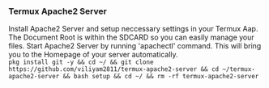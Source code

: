 <h3>Termux Apache2 Server</h3>
Install Apache2 Server and setup neccessary settings in your Termux Aap.
The Document Root is within the SDCARD so you can easily manage your files.
Start Apache2 Server by running 'apachectl' command.
This will bring you to the Homepage of your server automatically.
<code>
pkg install git -y && cd ~/ && git clone https://github.com/viliyam2811/termux-apache2-server && cd ~/termux-apache2-server && bash setup && cd ~/ && rm -rf termux-apache2-server
</code>
